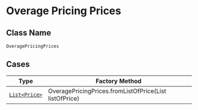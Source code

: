 
# Overage Pricing Prices

## Class Name

`OveragePricingPrices`

## Cases

| Type | Factory Method |
|  --- | --- |
| [`List<Price>`](../../../doc/models/price.md) | OveragePricingPrices.fromListOfPrice(List<Price> listOfPrice) |

